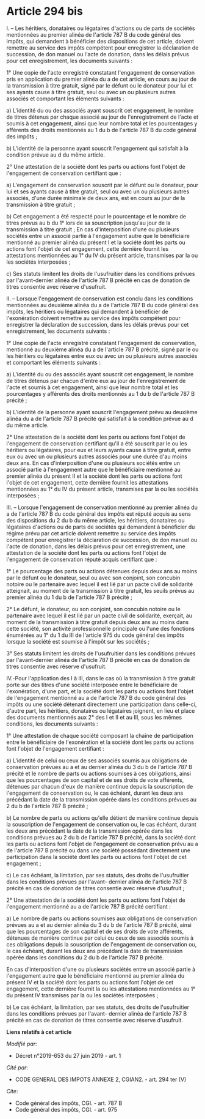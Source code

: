 # Article 294 bis

I. – Les héritiers, donataires ou légataires d'actions ou de parts de sociétés mentionnées au premier alinéa de l'article 787
B du code général des impôts, qui demandent à bénéficier des dispositions de cet article, doivent remettre au service des
impôts compétent pour enregistrer la déclaration de succession, de don manuel ou l'acte de donation, dans les délais prévus
pour cet enregistrement, les documents suivants :

1° Une copie de l'acte enregistré constatant l'engagement de conservation pris en application du premier alinéa du a de cet
article, en cours au jour de la transmission à titre gratuit, signé par le défunt ou le donateur pour lui et ses ayants cause
à titre gratuit, seul ou avec un ou plusieurs autres associés et comportant les éléments suivants :

a) L'identité du ou des associés ayant souscrit cet engagement, le nombre de titres détenus par chaque associé au jour de
l'enregistrement de l'acte et soumis à cet engagement, ainsi que leur nombre total et les pourcentages y afférents des droits
mentionnés au 1 du b de l'article 787 B du code général des impôts ;

b) L'identité de la personne ayant souscrit l'engagement qui satisfait à la condition prévue au d du même article.

2° Une attestation de la société dont les parts ou actions font l'objet de l'engagement de conservation certifiant que :

a) L'engagement de conservation souscrit par le défunt ou le donateur, pour lui et ses ayants cause à titre gratuit, seul ou
avec un ou plusieurs autres associés, d'une durée minimale de deux ans, est en cours au jour de la transmission à titre
gratuit ;

b) Cet engagement a été respecté pour le pourcentage et le nombre de titres prévus au b du 1° lors de sa souscription
jusqu'au jour de la transmission à titre gratuit ; En cas d'interposition d'une ou plusieurs sociétés entre un associé partie
à l'engagement autre que le bénéficiaire mentionné au premier alinéa du présent I et la société dont les parts ou actions
font l'objet de cet engagement, cette dernière fournit les attestations mentionnées au 1° du IV du présent article,
transmises par la ou les sociétés interposées ;

c) Ses statuts limitent les droits de l'usufruitier dans les conditions prévues par l'avant-dernier alinéa de l'article 787 B
précité en cas de donation de titres consentie avec réserve d'usufruit.

II. – Lorsque l'engagement de conservation est conclu dans les conditions mentionnées au deuxième alinéa du a de l'article
787 B du code général des impôts, les héritiers ou légataires qui demandent à bénéficier de l'exonération doivent remettre au
service des impôts compétent pour enregistrer la déclaration de succession, dans les délais prévus pour cet enregistrement,
les documents suivants :

1° Une copie de l'acte enregistré constatant l'engagement de conservation, mentionné au deuxième alinéa du a de l'article 787
B précité, signé par le ou les héritiers ou légataires entre eux ou avec un ou plusieurs autres associés et comportant les
éléments suivants :

a) L'identité du ou des associés ayant souscrit cet engagement, le nombre de titres détenus par chacun d'entre eux au jour de
l'enregistrement de l'acte et soumis à cet engagement, ainsi que leur nombre total et les pourcentages y afférents des droits
mentionnés au 1 du b de l'article 787 B précité ;

b) L'identité de la personne ayant souscrit l'engagement prévu au deuxième alinéa du a de l'article 787 B précité qui
satisfait à la condition prévue au d du même article.

2° Une attestation de la société dont les parts ou actions font l'objet de l'engagement de conservation certifiant qu'il a
été souscrit par le ou les héritiers ou légataires, pour eux et leurs ayants cause à titre gratuit, entre eux ou avec un ou
plusieurs autres associés pour une durée d'au moins deux ans. En cas d'interposition d'une ou plusieurs sociétés entre un
associé partie à l'engagement autre que le bénéficiaire mentionné au premier alinéa du présent II et la société dont les
parts ou actions font l'objet de cet engagement, cette dernière fournit les attestations mentionnées au 1° du IV du présent
article, transmises par la ou les sociétés interposées ;

III. – Lorsque l'engagement de conservation mentionné au premier alinéa du a de l'article 787 B du code général des impôts
est réputé acquis au sens des dispositions du 2 du b du même article, les héritiers, donataires ou légataires d'actions ou de
parts de sociétés qui demandent à bénéficier du régime prévu par cet article doivent remettre au service des impôts compétent
pour enregistrer la déclaration de succession, de don manuel ou l'acte de donation, dans les délais prévus pour cet
enregistrement, une attestation de la société dont les parts ou actions font l'objet de l'engagement de conservation réputé
acquis certifiant que :

1° Le pourcentage des parts ou actions détenues depuis deux ans au moins par le défunt ou le donateur, seul ou avec son
conjoint, son concubin notoire ou le partenaire avec lequel il est lié par un pacte civil de solidarité atteignait, au moment
de la transmission à titre gratuit, les seuils prévus au premier alinéa du 1 du b de l'article 787 B précité ;

2° Le défunt, le donateur, ou son conjoint, son concubin notoire ou le partenaire avec lequel il est lié par un pacte civil
de solidarité, exerçait, au moment de la transmission à titre gratuit depuis deux ans au moins dans cette société, son
activité professionnelle principale ou l'une des fonctions énumérées au 1° du 1 du III de l'article 975 du code général des
impôts lorsque la société est soumise à l'impôt sur les sociétés ;

3° Ses statuts limitent les droits de l'usufruitier dans les conditions prévues par l'avant-dernier alinéa de l'article 787 B
précité en cas de donation de titres consentie avec réserve d'usufruit.

IV.-Pour l'application des I à III, dans le cas où la transmission à titre gratuit porte sur des titres d'une société
interposée entre le bénéficiaire de l'exonération, d'une part, et la société dont les parts ou actions font l'objet de
l'engagement mentionné au a de l'article 787 B du code général des impôts ou une société détenant directement une
participation dans celle-ci, d'autre part, les héritiers, donataires ou légataires joignent, en lieu et place des documents
mentionnés aux 2° des I et II et au III, sous les mêmes conditions, les documents suivants :

1° Une attestation de chaque société composant la chaîne de participation entre le bénéficiaire de l'exonération et la
société dont les parts ou actions font l'objet de l'engagement certifiant :

a) L'identité de celui ou ceux de ses associés soumis aux obligations de conservation prévues au a et au dernier alinéa du 3
du b de l'article 787 B précité et le nombre de parts ou actions soumises à ces obligations, ainsi que les pourcentages de
son capital et de ses droits de vote afférents, détenues par chacun d'eux de manière continue depuis la souscription de
l'engagement de conservation ou, le cas échéant, durant les deux ans précédant la date de la transmission opérée dans les
conditions prévues au 2 du b de l'article 787 B précité ;

b) Le nombre de parts ou actions qu'elle détient de manière continue depuis la souscription de l'engagement de conservation
ou, le cas échéant, durant les deux ans précédant la date de la transmission opérée dans les conditions prévues au 2 du b de
l'article 787 B précité, dans la société dont les parts ou actions font l'objet de l'engagement de conservation prévu au a de
l'article 787 B précité ou dans une société possédant directement une participation dans la société dont les parts ou actions
font l'objet de cet engagement ;

c) Le cas échéant, la limitation, par ses statuts, des droits de l'usufruitier dans les conditions prévues par l'avant-
dernier alinéa de l'article 787 B précité en cas de donation de titres consentie avec réserve d'usufruit ;

2° Une attestation de la société dont les parts ou actions font l'objet de l'engagement mentionné au a de l'article 787 B
précité certifiant :

a) Le nombre de parts ou actions soumises aux obligations de conservation prévues au a et au dernier alinéa du 3 du b de
l'article 787 B précité, ainsi que les pourcentages de son capital et de ses droits de vote afférents, détenues de manière
continue par celui ou ceux de ses associés soumis à ces obligations depuis la souscription de l'engagement de conservation
ou, le cas échéant, durant les deux ans précédant la date de transmission opérée dans les conditions du 2 du b de l'article
787 B précité.

En cas d'interposition d'une ou plusieurs sociétés entre un associé partie à l'engagement autre que le bénéficiaire mentionné
au premier alinéa du présent IV et la société dont les parts ou actions font l'objet de cet engagement, cette dernière
fournit la ou les attestations mentionnées au 1° du présent IV transmises par la ou les sociétés interposées ;

b) Le cas échéant, la limitation, par ses statuts, des droits de l'usufruitier dans les conditions prévues par l'avant-
dernier alinéa de l'article 787 B précité en cas de donation de titres consentie avec réserve d'usufruit.

**Liens relatifs à cet article**

_Modifié par_:

  - Décret n°2019-653 du 27 juin 2019 - art. 1

_Cité par_:

  - CODE GENERAL DES IMPOTS ANNEXE 2, CGIAN2. - art. 294 ter (V)

_Cite_:

  - Code général des impôts, CGI. - art. 787 B
  - Code général des impôts, CGI. - art. 975
